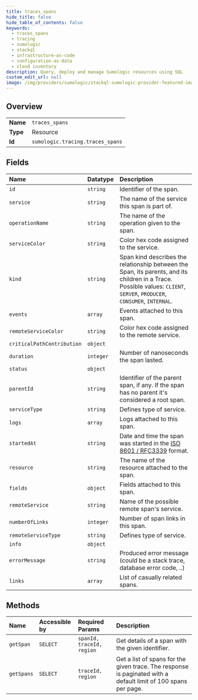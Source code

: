 ```yaml
---
title: traces_spans
hide_title: false
hide_table_of_contents: false
keywords:
  - traces_spans
  - tracing
  - sumologic    
  - stackql
  - infrastructure-as-code
  - configuration-as-data
  - cloud inventory
description: Query, deploy and manage Sumologic resources using SQL
custom_edit_url: null
image: /img/providers/sumologic/stackql-sumologic-provider-featured-image.png
---
```

  
    

## Overview
<table><tbody>
<tr><td><b>Name</b></td><td><code>traces_spans</code></td></tr>
<tr><td><b>Type</b></td><td>Resource</td></tr>
<tr><td><b>Id</b></td><td><code>sumologic.tracing.traces_spans</code></td></tr>
</tbody></table>

## Fields
| Name | Datatype | Description |
|:-----|:---------|:------------|
| `id` | `string` | Identifier of the span. |
| `service` | `string` | The name of the service this span is part of. |
| `operationName` | `string` | The name of the operation given to the span. |
| `serviceColor` | `string` | Color hex code assigned to the service. |
| `kind` | `string` | Span kind describes the relationship between the Span, its parents, and its children in a Trace. Possible values: `CLIENT`, `SERVER`, `PRODUCER`, `CONSUMER`, `INTERNAL`. |
| `events` | `array` | Events attached to this span. |
| `remoteServiceColor` | `string` | Color hex code assigned to the remote service. |
| `criticalPathContribution` | `object` |  |
| `duration` | `integer` | Number of nanoseconds the span lasted. |
| `status` | `object` |  |
| `parentId` | `string` | Identifier of the parent span, if any. If the span has no parent it's considered a root span. |
| `serviceType` | `string` | Defines type of service. |
| `logs` | `array` | Logs attached to this span. |
| `startedAt` | `string` | Date and time the span was started in the [ISO 8601 / RFC3339](https://tools.ietf.org/html/rfc3339) format. |
| `resource` | `string` | The name of the resource attached to the span. |
| `fields` | `object` | Fields attached to this span. |
| `remoteService` | `string` | Name of the possible remote span's service. |
| `numberOfLinks` | `integer` | Number of span links in this span. |
| `remoteServiceType` | `string` | Defines type of service. |
| `info` | `object` |  |
| `errorMessage` | `string` | Produced error message (could be a stack trace, database error code, ..) |
| `links` | `array` | List of casually related spans. |
## Methods
| Name | Accessible by | Required Params | Description |
|:-----|:--------------|:----------------|:------------|
| `getSpan` | `SELECT` | `spanId, traceId, region` | Get details of a span with the given identifier. |
| `getSpans` | `SELECT` | `traceId, region` | Get a list of spans for the given trace. The response is paginated with a default limit of 100 spans per page. |
